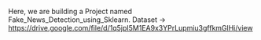 Here, we are building a Project named Fake_News_Detection_using_Sklearn.
Dataset -> https://drive.google.com/file/d/1q5jpI5M1EA9x3YPrLupmiu3gffkmGlHj/view
